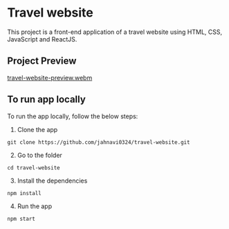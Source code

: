 # Travel website
This project is a front-end application of a travel website using HTML, CSS, JavaScript and ReactJS.

## Project Preview

[travel-website-preview.webm](https://user-images.githubusercontent.com/81350016/193249276-8f560554-b244-474d-9a64-5e86f581181a.webm)

## To run app locally

To run the app locally, follow the below steps:
1. Clone the app

`git clone https://github.com/jahnavi0324/travel-website.git`

2. Go to the folder

`cd travel-website`

3. Install the dependencies

`npm install`

4. Run the app

`npm start`
